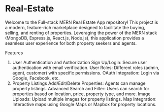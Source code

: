 # Real-Estate
Welcome to the Full-stack MERN Real Estate App repository! This project is a modern, feature-rich marketplace designed to facilitate the buying, selling, and renting of properties. Leveraging the power of the MERN stack (MongoDB, Express.js, React.js, Node.js), this application provides a seamless user experience for both property seekers and agents.

Features
1. User Authentication and Authorization
Sign Up/Login: Secure user authentication with email verification.
User Roles: Different roles (admin, agent, customer) with specific permissions.
OAuth Integration: Login via Google, Facebook, etc.
2. Property Listings
Add/Edit/Delete Properties: Agents can manage property listings.
Advanced Search and Filter: Users can search for properties based on location, price, property type, and more.
Image Uploads: Upload multiple images for property listings.
Map Integration: Interactive maps using Google Maps or Mapbox for property locations.
